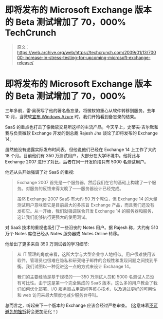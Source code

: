 # 即将发布的 Microsoft Exchange 版本的 Beta 测试增加了 70，000% TechCrunch

> 原文：<https://web.archive.org/web/https://techcrunch.com/2009/01/13/70000-increase-in-stress-testing-for-upcoming-microsoft-exchange-release/>

# 即将发布的 Microsoft Exchange 版本的 Beta 测试增加了 70，000%

三年多前，雷·奥茨写了他的著名备忘录，将微软的重心从软件转移到服务。去年 10 月，当微软[宣布 Windows Azure](https://web.archive.org/web/20221208042615/http://www.techcrunchit.com/2008/10/27/ray-ozzie-has-his-head-in-the-cloud/) 时，我们开始看到备忘录的结果。

SaaS 的重点也打击了像微软交易所这样的主流产品。今天早上，史蒂夫·吉尔默和我与负责微软 Exchange 开发的副总裁 Rajesh Jha 谈论了即将发布的 Exchange 14。

虽然他没有透露实际发布时间表，但他说他们已经在 Exchange 14 上工作了大约 18 个月。目前他们有 350 万测试用户，大部分在大学环境中。他将此与 Exchange 2007 进行了对比，后者在同一开发阶段只有 5000 名测试用户。

他还从头开始强调了对 SaaS 的重视:

> Exchange 2007 首先是一个服务器，然后我们在它的基础上构建了一个服务。对服务的反馈来得太晚了——服务器设计已经完成。
> 
> 虽然 Exchange 2007 SaaS 有大约 50 万个席位，但 Exchange 14 的大量测试用户意味着它是目前最大的多宗旨 Exchange 产品，而且我们还没有发布它。从一开始，我们就强调联合开发 Exchange 14 的服务器和服务，这让我们能够执行更强大的使用测试。

对 SaaS 技术的重视也吸引了一些沮丧的 Notes 用户。据 Rajesh 称，大约有 510 万个 Notes 席位已经从 Notes 服务器或 Notes Online 转移。

他给出了更多来自 350 万测试者的学习细节:

> 从 IT 管理的角度来看，这所大学与大型企业惊人地相似。用户很难使用该软件，管理员也很难在隐私和研究电子邮件的合规性和发现问题之间找到平衡。我们试图以一种促进这一点的方式来设计 Exchange 14。
> 
> 我们的主要经验是基于规模的——350 万测试人员和 5000 名测试人员没有可比性。由于这是第一个完全集成的 SaaS 版本，这么多的用户教会了我们如何优化部署、I/O 服务器占用空间等核心技术，以及通过更好的可用性和 web 访问来最大限度地减少服务台呼叫。

总而言之，听起来下一个版本的 Exchange 应该会经过严格审查。
(这意味着[不可避免的挫折](https://web.archive.org/web/20221208042615/http://www.google.com/search?q=frustrated+microsoft+exchange&ie=utf-8&oe=utf-8&aq=t&rls=org.mozilla:en-US:official&client=firefox-a)将会更加恶化！)